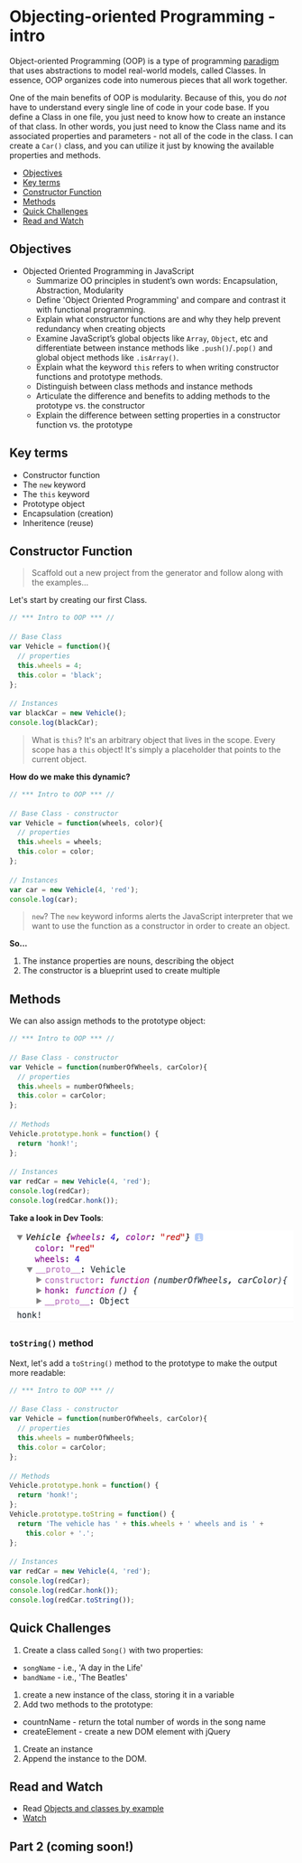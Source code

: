 # Objecting-oriented Programming - intro

Object-oriented Programming (OOP) is a type of programming [paradigm](https://en.wikipedia.org/wiki/Programming_paradigm) that uses abstractions to model real-world models, called Classes. In essence, OOP organizes code into numerous pieces that all work together.

One of the main benefits of OOP is modularity. Because of this, you do *not* have to understand every single line of code in your code base. If you define a Class in one file, you just need to know how to create an instance of that class. In other words, you just need to know the Class name and its associated properties and parameters - not all of the code in the class. I can create a `Car()` class, and you can utilize it just by knowing the available properties and methods.

- [Objectives](#objectives)
- [Key terms](#key-terms)
- [Constructor Function](#constructor-function)
- [Methods](#methods)
- [Quick Challenges](#quick-challenges)
- [Read and Watch](#read-and-watch)

## Objectives

- Objected Oriented Programming in JavaScript
  - Summarize OO principles in student’s own words: Encapsulation, Abstraction, Modularity
  - Define 'Object Oriented Programming' and compare and contrast it with functional programming.
  - Explain what constructor functions are and why they help prevent redundancy when creating objects
  - Examine JavaScript’s global objects like `Array`, `Object`, etc and differentiate between instance methods like `.push()`/`.pop()` and global object methods like `.isArray()`.
  - Explain what the keyword `this` refers to when writing constructor functions and prototype methods.
  - Distinguish between class methods and instance methods
  - Articulate the difference and benefits to adding methods to the prototype vs. the constructor
  - Explain the difference between setting properties in a constructor function vs. the prototype

## Key terms

- Constructor function
- The `new` keyword
- The `this` keyword
- Prototype object
- Encapsulation (creation)
- Inheritence (reuse)

## Constructor Function

> Scaffold out a new project from the generator and follow along with the examples...

Let's start by creating our first Class.

```javascript
// *** Intro to OOP *** //

// Base Class
var Vehicle = function(){
  // properties
  this.wheels = 4;
  this.color = 'black';
};

// Instances
var blackCar = new Vehicle();
console.log(blackCar);
```

> What is `this`? It's an arbitrary object that lives in the scope. Every scope has a `this` object! It's simply a placeholder that points to the current object.

**How do we make this dynamic?**


```javascript
// *** Intro to OOP *** //

// Base Class - constructor
var Vehicle = function(wheels, color){
  // properties
  this.wheels = wheels;
  this.color = color;
};

// Instances
var car = new Vehicle(4, 'red');
console.log(car);
```

> `new`? The `new` keyword informs alerts the JavaScript interpreter that we want to use the function as a constructor in order to create an object.

**So...**

1. The instance properties are nouns, describing the object
1. The constructor is a blueprint used to create multiple


## Methods

We can also assign methods to the prototype object:

```javascript
// *** Intro to OOP *** //

// Base Class - constructor
var Vehicle = function(numberOfWheels, carColor){
  // properties
  this.wheels = numberOfWheels;
  this.color = carColor;
};

// Methods
Vehicle.prototype.honk = function() {
  return 'honk!';
};

// Instances
var redCar = new Vehicle(4, 'red');
console.log(redCar);
console.log(redCar.honk());
```

**Take a look in Dev Tools**:

![](vehicle-object.png)

### `toString()` method

Next, let's add a `toString()` method to the prototype to make the output more readable:

```javascript
// *** Intro to OOP *** //

// Base Class - constructor
var Vehicle = function(numberOfWheels, carColor){
  // properties
  this.wheels = numberOfWheels;
  this.color = carColor;
};

// Methods
Vehicle.prototype.honk = function() {
  return 'honk!';
};
Vehicle.prototype.toString = function() {
  return 'The vehicle has ' + this.wheels + ' wheels and is ' +
    this.color + '.';
};

// Instances
var redCar = new Vehicle(4, 'red');
console.log(redCar);
console.log(redCar.honk());
console.log(redCar.toString());
```

## Quick Challenges

1. Create a class called `Song()` with two properties:
  - `songName` - i.e., 'A day in the Life'
  - `bandName` - i.e., 'The Beatles'
1. create a new instance of the class, storing it in a variable
1. Add two methods to the prototype:
  - countnName - return the total number of words in the song name
  - createElement - create a new DOM element with jQuery
1. Create an instance
1. Append the instance to the DOM.

## Read and Watch

- Read [Objects and classes by example](http://book.mixu.net/node/ch6.html)
- [Watch](https://www.youtube.com/watch?v=xVnW7ZMqBus)

## Part 2 (coming soon!)
